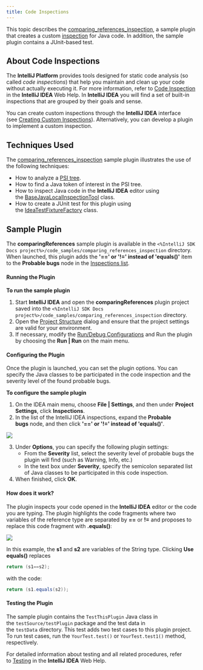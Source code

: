```yaml
---
title: Code Inspections
---
```


This topic describes the [comparing_references_inspection](https://github.com/JetBrains/intellij-sdk-docs/tree/master/code_samples/comparing_references_inspection), a sample plugin that creates a custom [inspection](http://www.jetbrains.com/idea/webhelp/code-inspection.html) for Java code. In addition, the sample plugin contains a JUnit-based test.

## About Code Inspections

The **IntelliJ Platform** provides tools designed for static code analysis (so called _code inspections_) that help you maintain and clean up your code without actually executing it. For more information, refer to [Code Inspection](http://www.jetbrains.com/idea/webhelp/code-inspection.html) in the **IntelliJ IDEA** Web Help. In **IntelliJ IDEA** you will find a set of built-in inspections that are grouped by their goals and sense.

You can create custom inspections through the **IntelliJ IDEA** interface (see [Creating Custom Inspections](https://www.jetbrains.com/idea/help/creating-custom-inspections.html)). Alternatively, you can develop a plugin to implement a custom inspection.

## Techniques Used

The [comparing_references_inspection](https://github.com/JetBrains/intellij-sdk-docs/tree/master/code_samples/comparing_references_inspection) sample plugin illustrates the use of the following techniques:

- How to analyze a [PSI tree](/basics/architectural_overview/psi_files.md).
- How to find a Java token of interest in the PSI tree.
- How to inspect Java code in the **IntelliJ IDEA** editor using the [BaseJavaLocalInspectionTool](upsource:///java/java-analysis-api/src/com/intellij/codeInspection/BaseJavaLocalInspectionTool.java) class.
- How to create a JUnit test for this plugin using the [IdeaTestFixtureFactory](upsource:///platform/testFramework/src/com/intellij/testFramework/fixtures/IdeaTestFixtureFactory.java) class.

## Sample Plugin

The **comparingReferences** sample plugin is available in the `<%IntelliJ SDK Docs project%>/code_samples/comparing_references_inspection` directory. When launched, this plugin adds the **'==' or '!=' instead of 'equals()'** item to the **Probable bugs** node in the [Inspections list](https://www.jetbrains.com/help/idea/inspections-settings.html).

#### Running the Plugin

**To run the sample plugin**

1. Start **IntelliJ IDEA** and open the **comparingReferences** plugin project saved into the `<%IntelliJ SDK Docs project%>/code_samples/comparing_references_inspection` directory.
2. Open the [Project Structure](https://www.jetbrains.com/help/idea/project-structure-dialog.html) dialog and ensure that the project settings are valid for your environment.
3. If necessary, modify the [Run/Debug Configurations](http://www.jetbrains.com/idea/webhelp/run-debug-configuration-plugin.html) and Run the plugin by choosing the **Run | Run** on the main menu.

#### Configuring the Plugin

Once the plugin is launched, you can set the plugin options. You can specify the Java classes to be participated in the code inspection and the severity level of the found probable bugs.

**To configure the sample plugin**

1. On the IDEA main menu, choose **File | Settings**, and then under **Project Settings**, click **Inspections**.
2. In the list of the IntelliJ IDEA inspections, expand the **Probable bugs** node, and then click **'==' or '!=' instead of 'equals()'**.  

![](img/comparingReferences_options.png)

3. Under **Options**, you can specify the following plugin settings:
    - From the **Severity** list, select the severity level of probable bugs the plugin will find (such as Warning, Info, etc.)
    - In the text box under **Severity**, specify the semicolon separated list of Java classes to be participated in this code inspection.
4. When finished, click **OK**.

#### How does it work?

The plugin inspects your code opened in the **IntelliJ IDEA** editor or the code you are typing. The plugin highlights the code fragments where two variables of the reference type are separated by **==** or **!=** and proposes to replace this code fragment with **.equals()**:

![](img/comparingReferences.png)

In this example, the **s1** and **s2** are variables of the String type. Clicking **Use equals()** replaces

```java
return (s1==s2);
```

with the code:

```java
return (s1.equals(s2));
```

#### Testing the Plugin

The sample plugin contains the `TestThisPlugin` Java class in the `testSource/testPlugin` package and the test data in the `testData` directory. This test adds two test cases to this plugin project. To run test cases, run the `YourTest.test()` or `YourTest.test1()` method, respectively.

For detailed information about testing and all related procedures, refer to [Testing](http://www.jetbrains.com/idea/webhelp/testing.html) in the **IntelliJ IDEA** Web Help.
